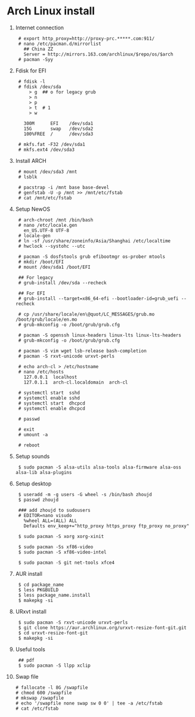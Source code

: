 Arch Linux install
==================

1. Internet connection

        # export http_proxy=http://proxy-prc.*****.com:911/
        # nano /etc/pacman.d/mirrorlist
          ## China ZZ
          Server = http://mirrors.163.com/archlinux/$repo/os/$arch
        # pacman -Syy

2. Fdisk for EFI

        # fdisk -l
        # fdisk /dev/sda
            > g  ## o for legacy grub
            > n
            > p
            > t  # 1
            > w

          300M      EFI    /dev/sda1
          15G       swap   /dev/sda2
          100%FREE  /      /dev/sda3

        # mkfs.fat -F32 /dev/sda1
        # mkfs.ext4 /dev/sda3

3. Install ARCH

        # mount /dev/sda3 /mnt
        # lsblk

        # pacstrap -i /mnt base base-devel
        # genfstab -U -p /mnt >> /mnt/etc/fstab
        # cat /mnt/etc/fstab

4. Setup NewOS

        # arch-chroot /mnt /bin/bash
        # nano /etc/locale.gen
          en_US.UTF-8 UTF-8
        # locale-gen
        # ln -sf /usr/share/zoneinfo/Asia/Shanghai /etc/localtime
        # hwclock --systohc --utc

        # pacman -S dosfstools grub efibootmgr os-prober mtools
        # mkdir /boot/EFI
        # mount /dev/sda1 /boot/EFI
        
        ## For legacy
        # grub-install /dev/sda --recheck
        
        ## For EFI
        # grub-install --target=x86_64-efi --bootloader-id=grub_uefi --recheck
        
        # cp /usr/share/locale/en\@quot/LC_MESSAGES/grub.mo /boot/grub/locale/en.mo
        # grub-mkconfig -o /boot/grub/grub.cfg

        # pacman -S openssh linux-headers linux-lts linux-lts-headers
        # grub-mkconfig -o /boot/grub/grub.cfg

        # pacman -S vim wget lsb-release bash-completion
        # pacman -S rxvt-unicode urxvt-perls

        # echo arch-cl > /etc/hostname
        # nano /etc/hosts
          127.0.0.1  localhost
          127.0.1.1  arch-cl.localdomain  arch-cl

        # systemctl start  sshd
        # systemctl enable sshd
        # systemctl start  dhcpcd
        # systemctl enable dhcpcd

        # passwd

        # exit
        # umount -a

        # reboot

5. Setup sounds

        $ sudo pacman -S alsa-utils alsa-tools alsa-firmware alsa-oss alsa-lib alsa-plugins

6. Setup desktop

        $ useradd -m -g users -G wheel -s /bin/bash zhoujd
        $ passwd zhoujd

        ### add zhoujd to sudousers
        # EDITOR=nano visudo
          %wheel ALL=(ALL) ALL
          Defaults env_keep+="http_proxy https_proxy ftp_proxy no_proxy"

        $ sudo pacman -S xorg xorg-xinit
        
        $ sudo pacman -Ss xf86-video
        $ sudo pacman -S xf86-video-intel

        $ sudo pacman -S git net-tools xfce4

7. AUR install

        $ cd package_name
        $ less PKGBUILD
        $ less package_name.install
        $ makepkg -si

8. URxvt install

        $ sudo pacman -S rxvt-unicode urxvt-perls
        $ git clone https://aur.archlinux.org/urxvt-resize-font-git.git
        $ cd urxvt-resize-font-git
        $ makepkg -si

9. Useful tools

        ## pdf
        $ sudo pacman -S llpp xclip

10. Swap file

        # fallocate -l 8G /swapfile
        # chmod 600 /swapfile
        # mkswap /swapfile
        # echo '/swapfile none swap sw 0 0' | tee -a /etc/fstab
        # cat /etc/fstab
